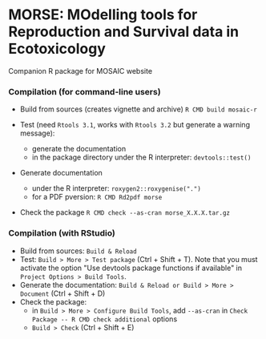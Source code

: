 # MORSE: MOdelling tools for Reproduction and Survival data in Ecotoxicology

Companion R package for MOSAIC website

### Compilation (for command-line users)

- Build from sources (creates vignette and archive)
  `R CMD build mosaic-r`
- Test (need `Rtools 3.1`, works with `Rtools 3.2` but generate a warning message):
  - generate the documentation
  - in the package directory under the R interpreter: `devtools::test()`
  
- Generate documentation
  - under the R interpreter: `roxygen2::roxygenise(".")`
  - for a PDF pversion: `R CMD Rd2pdf morse`
- Check the package
  `R CMD check --as-cran morse_X.X.X.tar.gz`

### Compilation (with RStudio)

- Build from sources: `Build & Reload`
- Test: `Build > More > Test package` (Ctrl + Shift + T). Note that you must activate the option "Use devtools package functions if available" in `Project Options > Build Tools`.
- Generate the documentation: `Build & Reload or Build > More > Document` (Ctrl + Shift + D)
- Check the package:
  - in `Build > More > Configure Build Tools`, add `--as-cran` in `Check Package -- R CMD check additional` options 
  - `Build > Check` (Ctrl + Shift + E)

